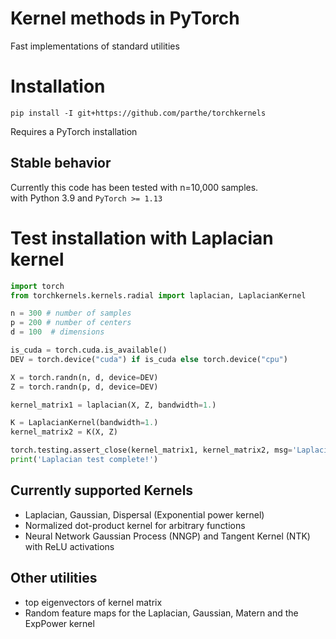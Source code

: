 # Kernel methods in PyTorch
Fast implementations of standard utilities 

# Installation
```
pip install -I git+https://github.com/parthe/torchkernels
```
Requires a PyTorch installation

## Stable behavior
Currently this code has been tested with n=10,000 samples.\
with Python 3.9 and `PyTorch >= 1.13`

# Test installation with Laplacian kernel
```python
import torch
from torchkernels.kernels.radial import laplacian, LaplacianKernel

n = 300 # number of samples
p = 200 # number of centers
d = 100  # dimensions

is_cuda = torch.cuda.is_available()
DEV = torch.device("cuda") if is_cuda else torch.device("cpu")    

X = torch.randn(n, d, device=DEV)
Z = torch.randn(p, d, device=DEV)

kernel_matrix1 = laplacian(X, Z, bandwidth=1.)

K = LaplacianKernel(bandwidth=1.)
kernel_matrix2 = K(X, Z)

torch.testing.assert_close(kernel_matrix1, kernel_matrix2, msg='Laplacian test failed')
print('Laplacian test complete!')
```

## Currently supported Kernels
- Laplacian, Gaussian, Dispersal (Exponential power kernel)
- Normalized dot-product kernel for arbitrary functions
- Neural Network Gaussian Process (NNGP) and Tangent Kernel (NTK) with ReLU activations

## Other utilities
- top eigenvectors of kernel matrix
- Random feature maps for the Laplacian, Gaussian, Matern and the ExpPower kernel
